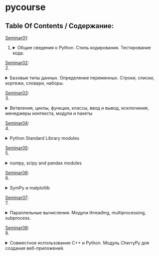 # pycourse  
  
## Table Of Contents / Содержание:  
  
  
  
[Seminar01](Seminar01.ipynb):   

1. <details>
    <summary> Общие сведения о Python. Стиль кодирования. Тестирование кода.</summary>
      * 1.1. Общие сведения о Python  
          * 1.1.1. Настройка рабочего окружения  
          * 1.1.2. Jupyter Notebook  
          * 1.1.3. Примеры кода на Python  
          * 1.1.4. Запуск вне jupyter notebook  
      * 1.2. Стиль кодирования  
          * 1.2.1. Внешний вид кода  
          * 1.2.2. Кавычки и пробелы  
          * 1.2.3. Соглашения об именовании  
          * 1.2.4. Рекомендации по написанию кода  
      * 1.3. Тестирование  
          * 1.3.1. Модуль unittest  
          * 1.3.2. Модуль doctest  
    
</details>  
  
  
  
  
[Seminar02](Seminar02.ipynb):   
2. <details>
<summary> Базовые типы данных. Определение переменных. Строки, списки, кортежи, словари, наборы.  </summary>
    * 2.1. Базовые типы  
        * 2.1.1. bool  
        * 2.1.2. integer  
        * 2.1.3. float  
        * 2.1.4. Строки  
    * 2.2. Вспомогательные типы  
        * 2.2.1. Комплексные числа  
        * 2.2.2. Дроби  
    * 2.3. Контейнеры  
        * 2.3.1. Списки  
        * 2.3.2. Кортежи  
        * 2.3.3. Словари  
        * 2.3.4. Множества  
    * 2.4. Функции  
    * 2.5. Классы  
    * 2.6. None  
  
  
</details>
  
  
  
[Seminar03](Seminar03.ipynb):   
3. <details>
<summary> Ветвления, циклы, функции, классы, ввод и вывод, исключения, менеджеры контекста, модули и пакеты  </summary>
    * 3.1. Ветвления и циклы  
        * 3.1.1. Веткления  
        * 3.1.2. Циклы for  
        * 3.1.3. Циклы while  
    * 3.2. Функции  
        * 3.2.1. С фиксированным набором аргументов  
        * 3.2.2. Значения аргументов по умолчанию  
        * 3.2.3. Переменное число аргументов  
        * 3.2.4. Декораторы  
        * 3.2.5. Генераторы  
        * 3.2.6. Лямбда-функции  
    * 3.3. Классы  
        * 3.3.1. Методы и поля  
        * 3.3.2. Приватные методы  
        * 3.3.3. Наследование  
        * 3.3.4. Магические методы  
    * 3.4. Ввод и вывод  
        * 3.4.1. В консоль и из консоли  
        * 3.4.2. В файл и из файла  
    * 3.5. Исключения  
    * 3.6. Менеджеры контекста  
    * 3.7. Модули и пакеты модулей  
  
  
</details>
  
[Seminar04](Seminar04.ipynb):   
4. <details>
<summary> Python Standard Library modules  </summary>
    * 4.1 math  
    * 4.2 collections  
        * 4.2.1 ChainMap  
        * 4.2.2 Counter  
        * 4.2.3 defaultdict  
        * 4.2.4 namedtuple  
        * 4.2.5 OrderedDict  
    * 4.3 itertools  
        * 4.3.1 Infinite  
        * 4.3.2 Reducers  
        * 4.3.3 Combinatoric  
    * 4.4 copy  
    * 4.5 glob  
    * 4.6 os  
    * 4.7 sys  
    * 4.8 argparse  
    * 4.9 json  
  
  
</details>
  
[Seminar05](Seminar05.ipynb):   
5. <details>
<summary> numpy, scipy and pandas modules  </summary>
    * 5.1. numpy  
        * 5.1.1 N-dimensional arrays  
            * 5.1.1.1 Basic Usage  
            * 5.1.1.2 Operations with ndarrays  
        * 5.1.2 Matrixes  
        * 5.1.3. Matrix functions  
        * 5.1.4. Random arrays  
        * 5.1.5. Various stats  
        * 5.1.6. Input and output  
    * 5.2. scipy  
        * 5.2.1. cluster  
        * 5.2.2. interpolate  
    * 5.3 pandas  
  
  
</details>
  
[Seminar06](Seminar06.ipynb):   
6. <details>
<summary> SymPy и matplotlib  </summary>
    * 6.1. SymPy  
        * 6.1.1. Многочлены и рациональные функции  
        * 6.1.2. Элементарные функции  
        * 6.1.3. Решение уравнений  
        * 6.1.4. Производные  
        * 6.1.5. Интегралы  
        * 6.1.6. Пределы  
        * 6.1.7. Дифференциальные уравнения  
        * 6.1.8. Линейная алгебра  
        * 6.1.9. Графики  
    * 6.2. matplotlib  
    * 6.3. seaborn  
  
  
</details>
  
  
[Seminar07](Seminar07.ipynb):   
7. <details>
<summary> Параллельные вычисления. Модули threading, multiprocessing, subprocess.  </summary>
    * Параллельные вычисления  
    * 7.1. Модуль threading  
        * 7.1.1. Класс threading.Thread  
        * 7.1.2. Класс threading.Lock  
        * 7.1.3. Класс threading.Barrier  
    * 7.2. Модуль multiprocessing  
        * 7.2.1. Класс multiprocessing.Process  
        * 7.2.2. Класс multiprocessing.Pool  
        * 7.2.3. Обмен данными между процессами  
            * 7.2.3.1. На основе очереди  
            * 7.2.3.2. На основе пайпов  
    * 7.3. Модуль subprocess  
    * 7.4. mpi4py  
    * 7.5. Другие возможности  
  
  
</details>
  
[Seminar08](Seminar08.ipynb):   
8. <details>
<summary> Совместное использование C++ и Python. Модуль CherryPy для создания веб-приложений.  </summary>
    * 8.1. Совместное использование с C++  
        * 8.1.1. swig  
        * 8.1.2. cffi  
        * 8.1.3. ctypes  
    * 8.2. Python для создания веб-приложений  
        * 8.2.1. Шаблонный движок jinja2  
        * 8.2.2. Модуль CherryPy  
        * 8.2.3. Модуль CherryPy с Ajax, пример из официальной документации  
</details>